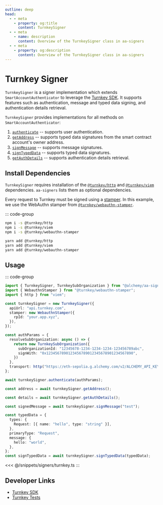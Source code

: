 ```yaml
---
outline: deep
head:
  - - meta
    - property: og:title
      content: TurnkeySigner
  - - meta
    - name: description
      content: Overview of the TurnkeySigner class in aa-signers
  - - meta
    - property: og:description
      content: Overview of the TurnkeySigner class in aa-signers
---
```


# Turnkey Signer

`TurnkeySigner` is a signer implementation which extends `SmartAccountAuthenticator` to leverage the [Turnkey SDK](https://docs.turnkey.com/category/sdk). It supports features such as authentication, message and typed data signing, and authentication details retrieval.

`TurnkeySigner` provides implementations for all methods on `SmartAccountAuthenticator`:

1.  [`authenticate`](/packages/aa-signers/turnkey/authenticate) -- supports user authentication.
2.  [`getAddress`](/packages/aa-signers/turnkey/getAddress) -- supports typed data signatures from the smart contract account's owner address.
3.  [`signMessage`](/packages/aa-signers/turnkey/signMessage) -- supports message signatures.
4.  [`signTypedData`](/packages/aa-signers/turnkey/signTypedData) -- supports typed data signatures.
5.  [`getAuthDetails`](/packages/aa-signers/turnkey/getAuthDetails) -- supports authentication details retrieval.

## Install Dependencies

`TurnkeySigner` requires installation of the [`@turnkey/http`](https://github.com/tkhq/sdk/tree/main/packages/http) and [`@turnkey/viem`](https://github.com/tkhq/sdk/tree/main/packages/viem) dependencies. `aa-signers` lists them as optional dependencies.

Every request to Turnkey must be signed using a [stamper](https://docs.turnkey.com/category/api-design). In this example, we use the WebAuthn stamper from [`@turnkey/webauthn-stamper`](https://github.com/tkhq/sdk/tree/main/packages/webauthn-stamper).

::: code-group

```bash [npm]
npm i -s @turnkey/http
npm i -s @turnkey/viem
npm i -s @turnkey/webauthn-stamper
```

```bash [yarn]
yarn add @turnkey/http
yarn add @turnkey/viem
yarn add @turnkey/webauthn-stamper
```

## Usage

::: code-group

```ts [example.ts]
import { TurnkeySigner, TurnkeySubOrganization } from "@alchemy/aa-signers/turnkey";
import { WebauthnStamper } from "@turnkey/webauthn-stamper";
import { http } from "viem";

const turnkeySigner = new TurnkeySigner({
  apiUrl: "api.turnkey.com",
  stamper: new WebauthnStamper({
    rpId: "your.app.xyz",
  }),
});

const authParams = {
  resolveSubOrganization: async () => {
    return new TurnkeySubOrganization({
      subOrganizationId: "12345678-1234-1234-1234-123456789abc",
      signWith: "0x1234567890123456789012345678901234567890",
    })
  },
  transport: http("https://eth-sepolia.g.alchemy.com/v2/ALCHEMY_API_KEY");
};

await turnkeySigner.authenticate(authParams);

const address = await turnkeySigner.getAddress();

const details = await turnkeySigner.getAuthDetails();

const signedMessage = await turnkeySigner.signMessage("test");

const typedData = {
  types: {
    Request: [{ name: "hello", type: "string" }],
  },
  primaryType: "Request",
  message: {
    hello: "world",
  },
};
const signTypedData = await turnkeySigner.signTypedData(typedData);
```

<<< @/snippets/signers/turnkey.ts
:::

## Developer Links

- [Turnkey SDK](https://docs.turnkey.com/category/sdk)
- [Turnkey Tests](https://github.com/alchemyplatform/aa-sdk/blob/main/packages/signers/src/turnkey/__tests__/signer.test.ts)
